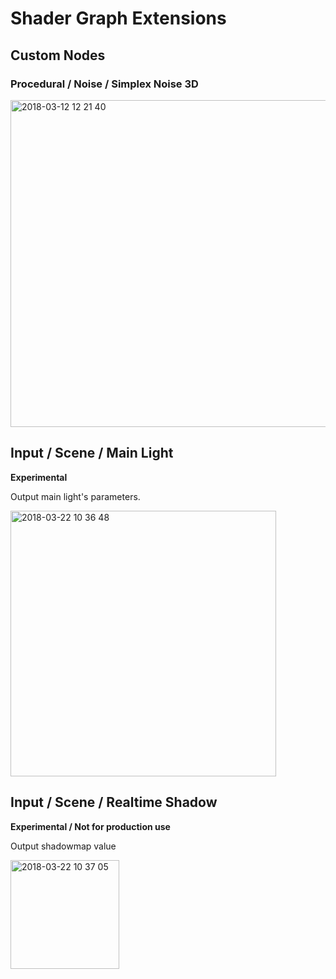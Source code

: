 # Shader Graph Extensions

## Custom Nodes

### Procedural / Noise / Simplex Noise 3D

<img width="523" alt="2018-03-12 12 21 40" src="https://user-images.githubusercontent.com/1482297/37264311-fa0a7978-25ef-11e8-97cd-a4c018ba98a3.png">

## Input / Scene / Main Light

**Experimental**

Output main light's parameters.

<img width="425" alt="2018-03-22 10 36 48" src="https://user-images.githubusercontent.com/1482297/37746340-132e0a12-2dbd-11e8-8673-f666b4f1e8b8.png">

## Input / Scene / Realtime Shadow

**Experimental / Not for production use**

Output shadowmap value

<img width="174" alt="2018-03-22 10 37 05" src="https://user-images.githubusercontent.com/1482297/37746341-13505464-2dbd-11e8-9080-f3319a474d96.png">

